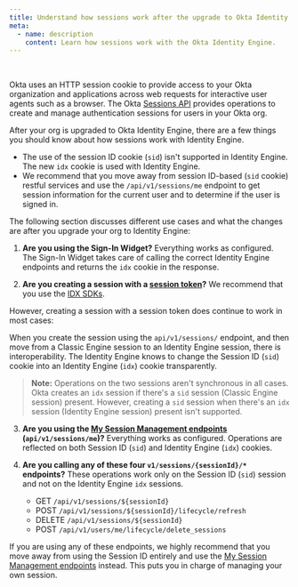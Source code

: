 ```yaml
---
title: Understand how sessions work after the upgrade to Okta Identity Engine
meta:
  - name: description
    content: Learn how sessions work with the Okta Identity Engine.
---
```


<ApiLifecycle access="ie" /><br>
<ApiLifecycle access="Limited GA" />

Okta uses an HTTP session cookie to provide access to your Okta organization and applications across web requests for interactive user agents such as a browser. The Okta [Sessions API](/docs/reference/api/sessions/) provides operations to create and manage authentication sessions for users in your Okta org.

After your org is upgraded to Okta Identity Engine, there are a few things you should know about how sessions work with Identity Engine.

* The use of the session ID cookie (`sid`) isn't supported in Identity Engine. The new `idx` cookie is used with Identity Engine.
* We recommend that you move away from session ID-based (`sid` cookie) restful services and use the `/api/v1/sessions/me` endpoint to get session information for the current user and to determine if the user is signed in.

The following section discusses different use cases and what the changes are after you upgrade your org to Identity Engine:

1. **Are you using the Sign-In Widget?** Everything works as configured. The Sign-In Widget takes care of calling the correct Identity Engine endpoints and returns the `idx` cookie in the response.

2. **Are you creating a session with a [session token](/docs/reference/api/sessions/#create-session-with-a-session-token)?** We recommend that you use the [IDX SDKs](https://github.com/okta/okta-idx-java).

However, creating a session with a session token does continue to work in most cases:

When you create the session using the `api/v1/sessions/` endpoint, and then move from a Classic Engine session to an Identity Engine session, there is interoperability. The Identity Engine knows to change the Session ID (`sid`) cookie into an Identity Engine (`idx`) cookie transparently.

> **Note:** Operations on the two sessions aren't synchronous in all cases. Okta creates an `idx` session if there's a `sid` session (Classic Engine session) present. However, creating a `sid` session when there's an `idx` session (Identity Engine session) present isn't supported. 

3. **Are you using the [My Session Management endpoints](/docs/reference/api/sessions/#get-current-session) (`api/v1/sessions/me`)?** Everything works as configured. Operations are reflected on both Session ID (`sid`) and Identity Engine (`idx`) cookies.

4. **Are you calling any of these four `v1/sessions/{sessionId}/*` endpoints?** These operations work only on the Session ID (`sid`) session and not on the Identity Engine `idx` sessions.

    * GET `/api/v1/sessions/${sessionId}`
    * POST `/api/v1/sessions/${sessionId}/lifecycle/refresh`
    * DELETE `/api/v1/sessions/${sessionId}`
    * POST `/api/v1/users/me/lifecycle/delete_sessions`

If you are using any of these endpoints, we highly recommend that you move away from using the Session ID entirely and use the [My Session Management endpoints](/docs/reference/api/sessions/#get-current-session) instead. This puts you in charge of managing your own session.
